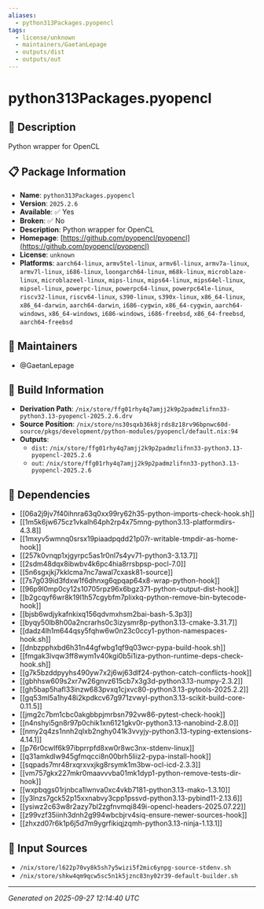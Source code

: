 ```yaml
---
aliases:
  - python313Packages.pyopencl
tags:
  - license/unknown
  - maintainers/GaetanLepage
  - outputs/dist
  - outputs/out
---
```


# python313Packages.pyopencl

## 📝 Description

Python wrapper for OpenCL

## 📋 Package Information

- **Name**: `python313Packages.pyopencl`
- **Version**: `2025.2.6`
- **Available**: ✅ Yes
- **Broken**: ✅ No
- **Description**: Python wrapper for OpenCL
- **Homepage**: [https://github.com/pyopencl/pyopencl](https://github.com/pyopencl/pyopencl)
- **License**: `unknown`
- **Platforms**: `aarch64-linux`, `armv5tel-linux`, `armv6l-linux`, `armv7a-linux`, `armv7l-linux`, `i686-linux`, `loongarch64-linux`, `m68k-linux`, `microblaze-linux`, `microblazeel-linux`, `mips-linux`, `mips64-linux`, `mips64el-linux`, `mipsel-linux`, `powerpc-linux`, `powerpc64-linux`, `powerpc64le-linux`, `riscv32-linux`, `riscv64-linux`, `s390-linux`, `s390x-linux`, `x86_64-linux`, `x86_64-darwin`, `aarch64-darwin`, `i686-cygwin`, `x86_64-cygwin`, `aarch64-windows`, `x86_64-windows`, `i686-windows`, `i686-freebsd`, `x86_64-freebsd`, `aarch64-freebsd`
## 👥 Maintainers

- @GaetanLepage


## 🔧 Build Information

- **Derivation Path**: `/nix/store/ffg01rhy4q7amjj2k9p2padmzlifnn33-python3.13-pyopencl-2025.2.6.drv`
- **Source Position**: `/nix/store/ns30sqxb36k8jrds8z18rv96bpnwc60d-source/pkgs/development/python-modules/pyopencl/default.nix:94`
- **Outputs**:
  - `dist`:  `/nix/store/ffg01rhy4q7amjj2k9p2padmzlifnn33-python3.13-pyopencl-2025.2.6`
  - `out`:  `/nix/store/ffg01rhy4q7amjj2k9p2padmzlifnn33-python3.13-pyopencl-2025.2.6`

## 🔗 Dependencies

- [[06a2j9jv7f40ihnra63q0xx99ry62h35-python-imports-check-hook.sh]]
- [[1m5k6jw675cz1vkalh64ph2rp4x75mng-python3.13-platformdirs-4.3.8]]
- [[1mxyv5wmnq0srsx19piaadpqdd21p07r-writable-tmpdir-as-home-hook]]
- [[257k0vnqp1xjgyrpc5as1r0nl7s4yv71-python3-3.13.7]]
- [[2sdm48dqx8ibwbv4k6pc4hia8rrsbpsp-pocl-7.0]]
- [[5n6sgxjkj7kklcma7nc7awal7cxask81-source]]
- [[7s7g039id3fdxw1f6dhnxg6qpqap64x8-wrap-python-hook]]
- [[96p9l0mp0cy12s10705rpz96x6bgz371-python-output-dist-hook]]
- [[b2gcqyf6wr8k19l1h57cgybfm7plixkq-python-remove-bin-bytecode-hook]]
- [[bjsb6wdjykafnkixq156qdvmxhsm2bai-bash-5.3p3]]
- [[byqy50lb8h00a2ncrarhs0c3izysmr8p-python3.13-cmake-3.31.7]]
- [[dadz4lh1m644qsy5fqhw6w0n23c0ccy1-python-namespaces-hook.sh]]
- [[dnbzpphxbd6h31n44gfwbg1qf9q03wcr-pypa-build-hook.sh]]
- [[fmgak3lvqw3ff8wym1v40kgi0b5i1iza-python-runtime-deps-check-hook.sh]]
- [[g7k5bzddpyyhs490yw7x2j6wj63dlf24-python-catch-conflicts-hook]]
- [[gbhhsw609s2xr7w26gnvz615cb7x3g3d-python3.13-numpy-2.3.2]]
- [[gh5bap5hafl33inzw683pvxq1cjxvc80-python3.13-pytools-2025.2.2]]
- [[gq53ml5a1hy48i2kpdkcv67g971zvwyl-python3.13-scikit-build-core-0.11.5]]
- [[jmg2c7bm1cbc0akgbbpjmrbsn792vw86-pytest-check-hook]]
- [[n4nshyi5gn8r97p0chik1xn6121gkv0r-python3.13-nanobind-2.8.0]]
- [[nmy2q4zs1nnh2qlxb2nghy041k3vvyjy-python3.13-typing-extensions-4.14.1]]
- [[p76r0cwlf6k97ibprrpfd8xw0r8wc3nx-stdenv-linux]]
- [[q31amkdlw945gfmqcci8n00brh5liiz2-pypa-install-hook]]
- [[sqpads7mr48rxqrxvxjkg8rsymk1m3bw-ocl-icd-2.3.3]]
- [[vm757gkx227mkr0maavvvba01mk1dyp1-python-remove-tests-dir-hook]]
- [[wxpbqgs01rjnbca1lwnva0xc4vkb7181-python3.13-mako-1.3.10]]
- [[y3lnzs7gck52p15xxnabvy3cpp1pssvd-python3.13-pybind11-2.13.6]]
- [[ysiwz2c63w8r2azy7bl2zgfnvmqi849i-opencl-headers-2025.07.22]]
- [[z99vzf35iinh3dnh2g994wbcbjrv4siq-ensure-newer-sources-hook]]
- [[zhxzd07r6k1p6j5d7m9ygrfikiqjzqmh-python3.13-ninja-1.13.1]]

## 📁 Input Sources

- `/nix/store/l622p70vy8k5sh7y5wizi5f2mic6ynpg-source-stdenv.sh`
- `/nix/store/shkw4qm9qcw5sc5n1k5jznc83ny02r39-default-builder.sh`

---
*Generated on 2025-09-27 12:14:40 UTC*
